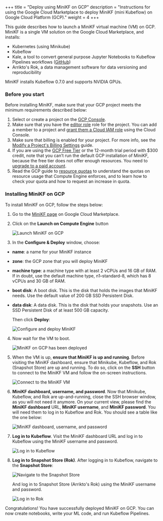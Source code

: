 +++
title = "Deploy using MiniKF on GCP"
description = "Instructions for using the Google Cloud Marketplace to deploy MiniKF (mini Kubeflow) on Google Cloud Platform (GCP)."
weight = 4
+++

This guide describes how to launch a MiniKF virtual machine (VM) on GCP. MiniKF
is a single VM solution on the Google Cloud Marketplace, and installs:

- Kubernetes (using Minikube)
- Kubeflow
- Kale, a tool to convert general purpose Jupyter Notebooks to Kubeflow
  Pipelines workflows ([GitHub](https://github.com/kubeflow-kale))
- Arrikto's Rok, a data management software for data versioning and
  reproducibility

MiniKF installs Kubeflow 0.7.0 and supports NVIDIA GPUs.
### Before you start

Before installing MiniKF, make sure that your GCP project meets the minimum
requirements described below:

1. Select or create a project on the [GCP Console](https://console.cloud.google.com/cloud-resource-manager).
2. Make sure that you have the [editor role](https://cloud.google.com/iam/docs/understanding-roles#primitive_role_definitions)
   role for the project. You can add a member to a project and
   [grant them a Cloud IAM role](https://cloud.google.com/iam/docs/granting-changing-revoking-access#using_the) using the Cloud Console.
3. Make sure that billing is enabled for your project. For more info, see the
   [Modify a Project's Billing Settings](https://cloud.google.com/billing/docs/how-to/modify-project) guide.
4. If you are using the [GCP Free Tier](https://cloud.google.com/free/docs/gcp-free-tier) or the 12-month trial period with $300
   credit, note that you can’t run the default GCP installation of MiniKF,
   because the free tier does not offer enough resources. You need to [upgrade to a paid account](https://cloud.google.com/free/docs/gcp-free-tier#how-to-upgrade).
5. Read the GCP guide to [resource quotas](https://cloud.google.com/compute/quotas) to understand the quotas on
   resource usage that Compute Engine enforces, and to learn how to check your
   quota and how to request an increase in quota.

### Installing MiniKF on GCP

To install MiniKF on GCP, follow the steps below:

1. Go to the [MiniKF page](https://console.cloud.google.com/marketplace/details/arrikto-public/minikf?q=minikf&id=1f5eac28-1808-4969-b6fa-2cc231a23f45) on
Google Cloud Marketplace.

2. Click on the **Launch on Compute Engine** button

     <img src="/docs/images/minikf-launch.png"
       alt="Launch MiniKF on GCP"
       class="mt-3 mb-3 p-3 border border-info rounded">
  
3. In the **Configure & Deploy** window, choose:

  - **name**: a name for your MiniKF instance
  - **zone**: the GCP zone that you will deploy MiniKF
  - **machine type**: a machine type with at least 2 vCPUs and 16 GB of RAM. If
    in doubt, use the default machine type, n1–standard-8, which has 8 vCPUs and
    30 GB of RAM.
  - **boot disk**: A boot disk. This is the disk that holds the images that MiniKF
    needs. Use the default value of 200 GB SSD Persistent Disk.
  - **data disk**: A data disk. This is the disk that holds your snapshots. Use
    an SSD Persistent Disk of at least 500 GB capacity.

     Then click **Deploy**:

     <img src="/docs/images/minikf-deploy.png"
       alt="Configure and deploy MiniKF"
       class="mt-3 mb-3 p-3 border border-info rounded">

4. Now wait for the VM to boot.

    <img src="/docs/images/minikf-up.png"
      alt="MiniKF on GCP has been deployed"
      class="mt-3 mb-3 p-3 border border-info rounded">

5. When the VM is up, **ensure that MiniKF is up and running**. Before visiting
   the MiniKF dashboard, ensure that Minikube, Kubeflow, and Rok (Snapshot
   Store) are up and running. To do so, click on the **SSH** button to connect
   to the MiniKF VM and follow the on-screen instructions.

    <img src="/docs/images/minikf-ssh.png"
      alt="Connect to the MiniKF VM"
      class="mt-3 mb-3 p-3 border border-info rounded">

6. **MiniKF dashboard, username, and password**. Now that Minikube, Kubeflow,
   and Rok are up-and-running, close the SSH browser window, as you will not
   need it anymore. On your current view, please find the **MiniKF dashboard**
   URL, **MiniKF username**, and **MiniKF password**. You will need them to log
   in to Kubeflow and Rok. You should see a table like the one below:

     <img src="/docs/images/minikf-info.png"
       alt="MiniKF dashboard, username, and password"
      class="mt-3 mb-3 p-3 border border-info rounded">

7. **Log in to Kubeflow**. Visit the MiniKF dashboard URL and log in to Kubeflow
   using the MiniKF username and password.

    <img src="/docs/images/minikf-kubeflow.png"
      alt="Log in to Kubeflow"
      class="mt-3 mb-3 p-3 border border-info rounded">

8. **Log in to Snapshot Store (Rok)**. After logging in to Kubeflow, navigate to
   the **Snapshot Store**:

    <img src="/docs/images/minikf-snapshot-store.png"
      alt="Navigate to the Snapshot Store"
      class="mt-3 mb-3 p-3 border border-info rounded">

    And log in to Snapshot Store (Arrikto's Rok) using the MiniKF username and
    password.


    <img src="/docs/images/minikf-snapshot-store-login.png"
      alt="Log in to Rok"
      class="mt-3 mb-3 p-3 border border-info rounded">

Congratulations! You have successfully deployed MiniKF on GCP. You can now
create notebooks, write your ML code, and run Kubeflow Pipelines.
